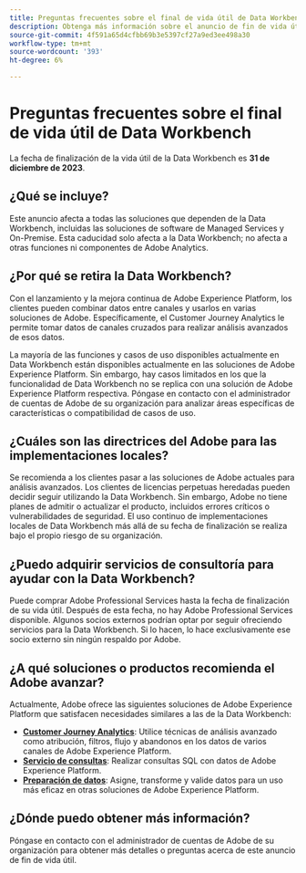 ```yaml
---
title: Preguntas frecuentes sobre el final de vida útil de Data Workbench
description: Obtenga más información sobre el anuncio de fin de vida útil de la Data Workbench.
source-git-commit: 4f591a65d4cfbb69b3e5397cf27a9ed3ee498a30
workflow-type: tm+mt
source-wordcount: '393'
ht-degree: 6%

---
```



# Preguntas frecuentes sobre el final de vida útil de Data Workbench

La fecha de finalización de la vida útil de la Data Workbench es **31 de diciembre de 2023**.

## ¿Qué se incluye?

Este anuncio afecta a todas las soluciones que dependen de la Data Workbench, incluidas las soluciones de software de Managed Services y On-Premise. Esta caducidad solo afecta a la Data Workbench; no afecta a otras funciones ni componentes de Adobe Analytics.

## ¿Por qué se retira la Data Workbench?

Con el lanzamiento y la mejora continua de Adobe Experience Platform, los clientes pueden combinar datos entre canales y usarlos en varias soluciones de Adobe. Específicamente, el Customer Journey Analytics le permite tomar datos de canales cruzados para realizar análisis avanzados de esos datos.

La mayoría de las funciones y casos de uso disponibles actualmente en Data Workbench están disponibles actualmente en las soluciones de Adobe Experience Platform. Sin embargo, hay casos limitados en los que la funcionalidad de Data Workbench no se replica con una solución de Adobe Experience Platform respectiva. Póngase en contacto con el administrador de cuentas de Adobe de su organización para analizar áreas específicas de características o compatibilidad de casos de uso.

## ¿Cuáles son las directrices del Adobe para las implementaciones locales?

Se recomienda a los clientes pasar a las soluciones de Adobe actuales para análisis avanzados. Los clientes de licencias perpetuas heredadas pueden decidir seguir utilizando la Data Workbench. Sin embargo, Adobe no tiene planes de admitir o actualizar el producto, incluidos errores críticos o vulnerabilidades de seguridad. El uso continuo de implementaciones locales de Data Workbench más allá de su fecha de finalización se realiza bajo el propio riesgo de su organización.

## ¿Puedo adquirir servicios de consultoría para ayudar con la Data Workbench?

Puede comprar Adobe Professional Services hasta la fecha de finalización de su vida útil. Después de esta fecha, no hay Adobe Professional Services disponible. Algunos socios externos podrían optar por seguir ofreciendo servicios para la Data Workbench. Si lo hacen, lo hace exclusivamente ese socio externo sin ningún respaldo por Adobe.

## ¿A qué soluciones o productos recomienda el Adobe avanzar?

Actualmente, Adobe ofrece las siguientes soluciones de Adobe Experience Platform que satisfacen necesidades similares a las de la Data Workbench:

* [**Customer Journey Analytics**](https://experienceleague.adobe.com/docs/analytics-platform/using/cja-landing.html?lang=es): Utilice técnicas de análisis avanzado como atribución, filtros, flujo y abandonos en los datos de varios canales de Adobe Experience Platform.
* [**Servicio de consultas**](https://experienceleague.adobe.com/docs/experience-platform/query/home.html?lang=es): Realizar consultas SQL con datos de Adobe Experience Platform.
* [**Preparación de datos**](https://experienceleague.adobe.com/docs/experience-platform/data-prep/home.html?lang=es): Asigne, transforme y valide datos para un uso más eficaz en otras soluciones de Adobe Experience Platform.

## ¿Dónde puedo obtener más información?

Póngase en contacto con el administrador de cuentas de Adobe de su organización para obtener más detalles o preguntas acerca de este anuncio de fin de vida útil.
